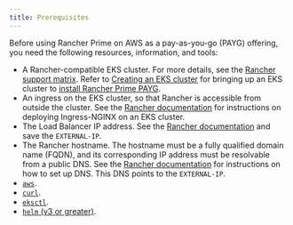 ```yaml
---
title: Prerequisites
---
```


Before using Rancher Prime on AWS as a pay-as-you-go (PAYG) offering, you need the following resources, information, and tools:

- A Rancher-compatible EKS cluster. For more details, see the [Rancher support matrix](https://www.suse.com/suse-rancher/support-matrix/all-supported-versions/). Refer to [Creating an EKS cluster](../../../getting-started/installation-and-upgrade/install-upgrade-on-a-kubernetes-cluster/rancher-on-amazon-eks.md) for bringing up an EKS cluster to [install Rancher Prime PAYG](installing-rancher-prime.md).
- An ingress on the EKS cluster, so that Rancher is accessible from  outside the cluster. See the [Rancher documentation](../../../getting-started/installation-and-upgrade/install-upgrade-on-a-kubernetes-cluster/rancher-on-amazon-eks.md#5-install-an-ingress) for instructions on deploying Ingress-NGINX on an EKS cluster.
- The Load Balancer IP address. See the [Rancher documentation](../../../getting-started/installation-and-upgrade/install-upgrade-on-a-kubernetes-cluster/rancher-on-amazon-eks.md#6-get-load-balancer-ip) and save the `EXTERNAL-IP`.
- The Rancher hostname. The hostname must be a fully qualified domain name (FQDN), and its corresponding IP address must be resolvable from a public DNS. See the [Rancher documentation](../../../getting-started/installation-and-upgrade/install-upgrade-on-a-kubernetes-cluster/rancher-on-amazon-eks.md#7-set-up-dns) for instructions on how to set up DNS. This DNS points to the `EXTERNAL-IP`.
- [`aws`](https://docs.aws.amazon.com/cli/latest/userguide/getting-started-install.html).
- [`curl`](https://curl.se/docs/install.html).
- [`eksctl`](https://eksctl.io/installation/).
- [`helm` (v3 or greater)](https://helm.sh/docs/intro/quickstart/#install-helm).
